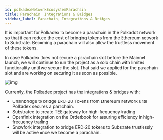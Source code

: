 ```yaml
---
id: polkadexNetworkEcosystemParachain
title: Parachain, Integrations & Bridges
sidebar_label: Parachain, Integrations & Bridges
---
```


It is important for Polkadex to become a parachain in the Polkadot network so that it can reduce the cost of bringing tokens from the Ethereum network to Substrate. Becoming a parachain will also allow the trustless movement of these tokens.

In case Polkadex does not secure a parachain slot before the Mainnet launch, we will continue to run the project as a solo chain with limited functionality until we secure the slot. That said we applied for the parachain slot and are working on securing it as soon as possible.

![img](/img/bridgeHero.png)

Currently, the Polkadex project has the integrations & bridges with:

* Chainbridge to bridge ERC-20 Tokens from Ethereum network until Polkadex secures a parachain.
* Substratee to create TEE gateway for high-frequency trading
* Openfinix integration on the Orderbook for assuring efficiency in high-frequency trading
* Snowfork integration to bridge ERC-20 tokens to Substrate trustlessly will be active once we become a parachain.